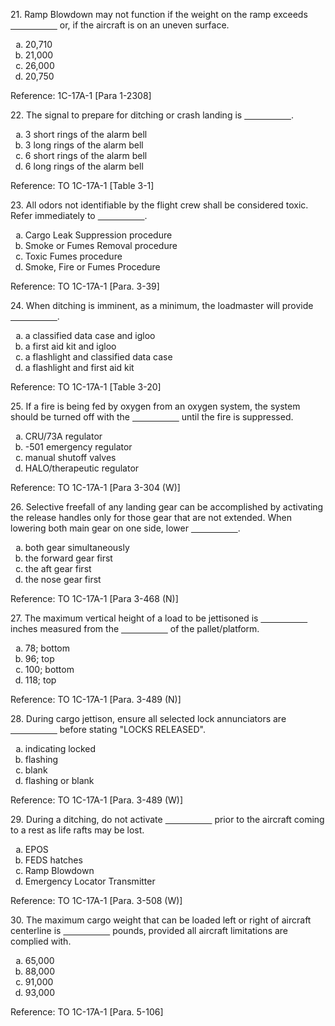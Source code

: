 <section>
<section>
<p>21. Ramp Blowdown may not function if the weight on the ramp exceeds <span style="text-decoration: underline; white-space: pre;">                   </span> or, if the aircraft is on an uneven surface.</p>
<ol>
<li type="a">20,710</li>
<li type="a">21,000</li>
<li type="a">26,000</li>
<li type="a" class="fragment highlight-green">20,750</li>
</ol>
</section>
<section>Reference: 1C-17A-1 [Para 1-2308]</section>
</section>

<section>
<section>
<p>22. The signal to prepare for ditching or crash landing is <span style="text-decoration: underline; white-space: pre;">                   </span>.</p>
<ol>
<li type="a">3 short rings of the alarm bell</li>
<li type="a">3 long rings of the alarm bell</li>
<li type="a" class="fragment highlight-green">6 short rings of the alarm bell</li>
<li type="a">6 long rings of the alarm bell</li>
</ol>
</section>
<section>Reference: TO 1C-17A-1 [Table 3-1]</section>
</section>

<section>
<section>
<p>23. All odors not identifiable by the flight crew shall be considered toxic. Refer immediately to <span style="text-decoration: underline; white-space: pre;">                   </span>.</p>
<ol>
<li type="a">Cargo Leak Suppression procedure</li>
<li type="a">Smoke or Fumes Removal procedure</li>
<li type="a">Toxic Fumes procedure</li>
<li type="a" class="fragment highlight-green">Smoke, Fire or Fumes Procedure</li>
</ol>
</section>
<section>Reference: TO 1C-17A-1 [Para. 3-39]</section>
</section>

<section>
<section>
<p>24. When ditching is imminent, as a minimum, the loadmaster will provide <span style="text-decoration: underline; white-space: pre;">                   </span>.</p>
<ol>
<li type="a">a classified data case and igloo</li>
<li type="a">a first aid kit and igloo</li>
<li type="a">a flashlight and classified data case</li>
<li type="a" class="fragment highlight-green">a flashlight and first aid kit</li>
</ol>
</section>
<section>Reference: TO 1C-17A-1 [Table 3-20]</section>
</section>

<section>
<section>
<p>25. If a fire is being fed by oxygen from an oxygen system, the system should be turned off with the <span style="text-decoration: underline; white-space: pre;">                   </span> until the fire is suppressed.</p>
<ol>
<li type="a">CRU/73A regulator</li>
<li type="a">-501 emergency regulator</li>
<li type="a" class="fragment highlight-green">manual shutoff valves</li>
<li type="a">HALO/therapeutic regulator</li>
</ol>
</section>
<section>Reference: TO 1C-17A-1 [Para 3-304 (W)]</section>
</section>

<section>
<section>
<p>26. Selective freefall of any landing gear can be accomplished by activating the release handles only for those gear that are not extended. When lowering both main gear on one side, lower <span style="text-decoration: underline; white-space: pre;">                   </span>.</p>
<ol>
<li type="a">both gear simultaneously</li>
<li type="a" class="fragment highlight-green">the forward gear first</li>
<li type="a">the aft gear first</li>
<li type="a">the nose gear first</li>
</ol>
</section>
<section>Reference: TO 1C-17A-1 [Para 3-468 (N)]</section>
</section>

<section>
<section>
<p>27. The maximum vertical height of a load to be jettisoned is <span style="text-decoration: underline; white-space: pre;">                   </span> inches measured from the <span style="text-decoration: underline; white-space: pre;">                   </span> of the pallet/platform.</p>
<ol>
<li type="a">78; bottom</li>
<li type="a">96; top</li>
<li type="a">100; bottom</li>
<li type="a" class="fragment highlight-green">118; top</li>
</ol>
</section>
<section>Reference: TO 1C-17A-1 [Para. 3-489 (N)]</section>
</section>

<section>
<section>
<p>28. During cargo jettison, ensure all selected lock annunciators are <span style="text-decoration: underline; white-space: pre;">                   </span> before stating "LOCKS RELEASED".</p>
<ol>
<li type="a">indicating locked</li>
<li type="a">flashing</li>
<li type="a" class="fragment highlight-green">blank</li>
<li type="a">flashing or blank</li>
</ol>
</section>
<section>Reference: TO 1C-17A-1 [Para. 3-489 (W)]</section>
</section>

<section>
<section>
<p>29. During a ditching, do not activate <span style="text-decoration: underline; white-space: pre;">                   </span> prior to the aircraft coming to a rest as life rafts may be lost.</p>
<ol>
<li type="a">EPOS</li>
<li type="a" class="fragment highlight-green">FEDS hatches</li>
<li type="a">Ramp Blowdown</li>
<li type="a">Emergency Locator Transmitter</li>
</ol>
</section>
<section>Reference: TO 1C-17A-1 [Para. 3-508 (W)]</section>
</section>

<section>
<section>
<p>30. The maximum cargo weight that can be loaded left or right of aircraft centerline is <span style="text-decoration: underline; white-space: pre;">                   </span> pounds, provided all aircraft limitations are complied with.</p>
<ol>
<li type="a">65,000</li>
<li type="a">88,000</li>
<li type="a">91,000</li>
<li type="a" class="fragment highlight-green">93,000</li>
</ol>
</section>
<section>Reference: TO 1C-17A-1 [Para. 5-106]</section>
</section>
